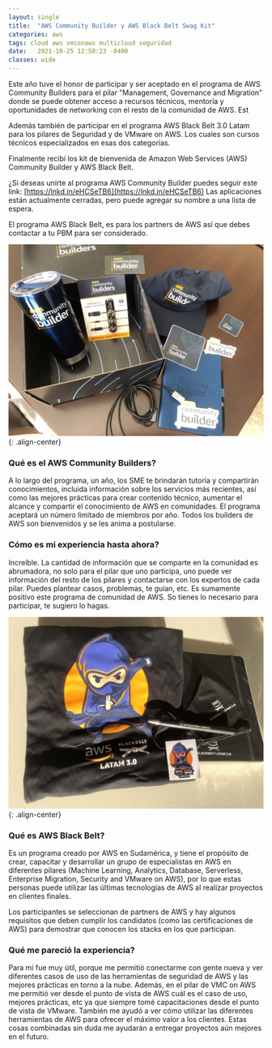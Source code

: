 ```yaml
---
layout: single
title:  "AWS Community Builder y AWS Black Belt Swag Kit"
categories: aws
tags: cloud aws vmconaws multicloud seguridad
date:   2021-10-25 12:50:23 -0400
classes: wide
---
```


Este año tuve el honor de participar y ser aceptado en el programa de AWS Community Builders para el pilar "Management, Governance and Migration" donde se puede obtener acceso a recursos técnicos, mentoría y oportunidades de networking con el resto de la comunidad de AWS. Est

Además también de participar en el programa AWS Black Belt 3.0 Latam para los pilares de Seguridad y de VMware on AWS. Los cuales son cursos técnicos especializados en esas dos categorías.

Finalmente recibí los kit de bienvenida de Amazon Web Services (AWS) Community Builder y AWS Black Belt.

¿Si deseas unirte al programa AWS Community Builder puedes seguir este link: [https://lnkd.in/eHCSeTB6](https://lnkd.in/eHCSeTB6)
Las aplicaciones están actualmente cerradas, pero puede agregar su nombre a una lista de espera.

El programa AWS Black Belt, es para los partners de AWS así que debes contactar a tu PBM para ser considerado.

![image-center](/assets/images/aws-swag/aws-community.jpg){: .align-center} 

### Qué es el AWS Community Builders?

A lo largo del programa, un año, los SME te brindarán tutoría y compartirán conocimientos, incluida información sobre los servicios más recientes, así como las mejores prácticas para crear contenido técnico, aumentar el alcance y compartir el conocimiento de AWS en comunidades. El programa aceptará un número limitado de miembros por año. Todos los builders de AWS son bienvenidos y se les anima a postularse.

### Cómo es mi experiencia hasta ahora?
Increíble. La cantidad de información que se comparte en la comunidad es abrumadora, no solo para el pilar que uno participa, uno puede ver información del resto de los pilares y contactarse con los expertos de cada pilar. Puedes plantear casos, problemas, te guían, etc. Es sumamente positivo este programa de comunidad de AWS. So tienes lo necesario para participar, te sugiero lo hagas.

![image-center](/assets/images/aws-swag/aws-ninja.jpg){: .align-center} 

### Qué es AWS Black Belt?
Es un programa creado por AWS en Sudamérica, y tiene el propósito de crear, capacitar y desarrollar un grupo de especialistas en AWS en diferentes pilares (Machine Learning, Analytics, Database, Serverless, Enterprise Migration, Security and VMware on AWS), por lo que estas personas puede utilizar las últimas tecnologías de AWS al realizar proyectos en clientes finales.

Los participantes se seleccionan de partners de AWS y hay algunos requisitos que deben cumplir los candidatos (como las certificaciones de AWS) para demostrar que conocen los stacks en los que participan. 

### Qué me pareció la experiencia?
Para mi fue muy útil, porque me permitió conectarme con gente nueva y ver diferentes casos de uso de las herramientas de seguridad de AWS y las mejores prácticas en torno a la nube. Además, en el pilar de VMC on AWS me permitió ver desde el punto de vista de AWS cuál es el caso de uso, mejores prácticas, etc ya que siempre tomé capacitaciones desde el punto de vista de VMware.  También me ayudó a ver cómo utilizar las diferentes herramientas de AWS para ofrecer el máximo valor a los clientes. Estas cosas combinadas sin duda me ayudarán a entregar proyectos aún mejores en el futuro.